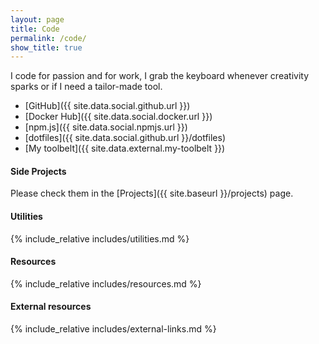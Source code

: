 ```yaml
---
layout: page
title: Code
permalink: /code/
show_title: true
---
```


I code for passion and for work, I grab the keyboard whenever creativity sparks or if I need a tailor-made tool.

- [GitHub]({{ site.data.social.github.url }})
- [Docker Hub]({{ site.data.social.docker.url }})
- [npm.js]({{ site.data.social.npmjs.url }})
- [dotfiles]({{ site.data.social.github.url }}/dotfiles)
- [My toolbelt]({{ site.data.external.my-toolbelt }})

#### Side Projects

Please check them in the [Projects]({{ site.baseurl }}/projects) page.

#### Utilities

{% include_relative includes/utilities.md %}

#### Resources

{% include_relative includes/resources.md %}

#### External resources

{% include_relative includes/external-links.md %}
